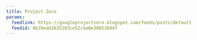 ```yaml
---
title: Project Zero
params:
  feedlink: https://googleprojectzero.blogspot.com/feeds/posts/default
  feedid: 0b39edd2635203ce52c5e0e30053694f
---
```

